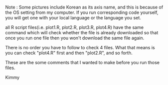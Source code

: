 Note : Some pictures include Korean as its axis name, and this is because of the OS setting from my computer. If you run corresponding code yourself, you will get one with your local language or the language you set.

all R script files(i.e. plot1.R, plot2.R, plot3.R, plot4.R) have the same command which will check whether the file is already downloaded so that once you run one file then you won't download the same file again.

There is no order you have to follow to check 4 files. What that means is you can check "plot4.R" first and then "plot2.R", and so forth.

These are the some comments that I wanted to make before you run those files.

Kimmy